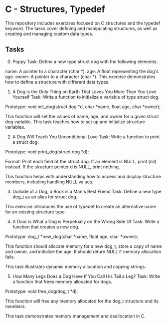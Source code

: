 # C - Structures, Typedef

This repository includes exercises focused on C structures and the typedef keyword. The tasks cover defining and manipulating structures, as well as creating and managing custom data types.

## Tasks

0. Poppy
Task: Define a new type struct dog with the following elements:

name: A pointer to a character (char *).
age: A float representing the dog's age.
owner: A pointer to a character (char *).
This exercise demonstrates how to define a structure with different data types.

1. A Dog is the Only Thing on Earth That Loves You More Than You Love Yourself
Task: Write a function to initialize a variable of type struct dog.

Prototype: void init_dog(struct dog *d, char *name, float age, char *owner);

This function will set the values of name, age, and owner for a given struct dog variable. This task teaches how to set up and initialize structure variables.

2. A Dog Will Teach You Unconditional Love
Task: Write a function to print a struct dog.

Prototype: void print_dog(struct dog *d);

Format: Print each field of the struct dog. If an element is NULL, print (nil) instead. If the structure pointer d is NULL, print nothing.

This function helps with understanding how to access and display structure members, including handling NULL values.

3. Outside of a Dog, a Book is a Man's Best Friend
Task: Define a new type dog_t as an alias for struct dog.

This exercise introduces the use of typedef to create an alternative name for an existing structure type.

4. A Door is What a Dog is Perpetually on the Wrong Side Of
Task: Write a function that creates a new dog.

Prototype: dog_t *new_dog(char *name, float age, char *owner);

This function should allocate memory for a new dog_t, store a copy of name and owner, and initialize the age. It should return NULL if memory allocation fails.

This task illustrates dynamic memory allocation and copying strings.

5. How Many Legs Does a Dog Have If You Call His Tail a Leg?
Task: Write a function that frees memory allocated for dogs.

Prototype: void free_dog(dog_t *d);

This function will free any memory allocated for the dog_t structure and its members.

This task demonstrates memory management and deallocation in C.
